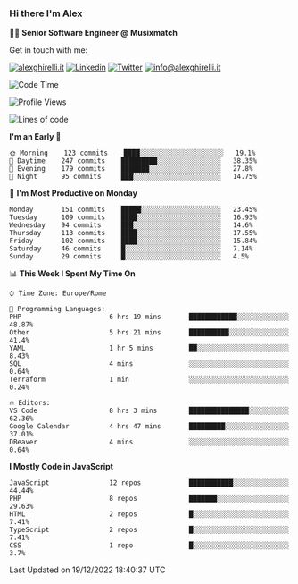 ### Hi there I'm Alex

👨‍💻 __Senior Software Engineer @ Musixmatch__

Get in touch with me:

[![alexghirelli.it](https://img.shields.io/static/v1?label=alexghirelli.it&message=%20&color=red&logo=&style=flat-square&logoColor=white)](https://www.alexghirelli.it/)
[![Linkedin](https://img.shields.io/static/v1?label=Linkedin&message=%20&color=blue&logo=Linkedin&style=flat-square&logoColor=white)](https://linkedin.com/in/alexghirelli)
[![Twitter](https://img.shields.io/static/v1?label=Twitter&message=%20&color=blue&logo=Twitter&style=flat-square&logoColor=white)](https://twitter.com/alexGhirelli)
[![info@alexghirelli.it](https://img.shields.io/static/v1?label=info@alexghirelli.it&message=%20&color=red&logo=gmail&style=flat-square&logoColor=white)](mailto:info@alexghirelli.it)

<!--START_SECTION:waka-->
![Code Time](http://img.shields.io/badge/Code%20Time-7%2C203%20hrs%2022%20mins-blue)

![Profile Views](http://img.shields.io/badge/Profile%20Views-0-blue)

![Lines of code](https://img.shields.io/badge/From%20Hello%20World%20I%27ve%20Written-813%20Thousand%20lines%20of%20code-blue)

**I'm an Early 🐤** 

```text
🌞 Morning    123 commits    ████░░░░░░░░░░░░░░░░░░░░░   19.1% 
🌆 Daytime    247 commits    █████████░░░░░░░░░░░░░░░░   38.35% 
🌃 Evening    179 commits    ███████░░░░░░░░░░░░░░░░░░   27.8% 
🌙 Night      95 commits     ███░░░░░░░░░░░░░░░░░░░░░░   14.75%

```
📅 **I'm Most Productive on Monday** 

```text
Monday       151 commits    █████░░░░░░░░░░░░░░░░░░░░   23.45% 
Tuesday      109 commits    ████░░░░░░░░░░░░░░░░░░░░░   16.93% 
Wednesday    94 commits     ███░░░░░░░░░░░░░░░░░░░░░░   14.6% 
Thursday     113 commits    ████░░░░░░░░░░░░░░░░░░░░░   17.55% 
Friday       102 commits    ████░░░░░░░░░░░░░░░░░░░░░   15.84% 
Saturday     46 commits     █░░░░░░░░░░░░░░░░░░░░░░░░   7.14% 
Sunday       29 commits     █░░░░░░░░░░░░░░░░░░░░░░░░   4.5%

```


📊 **This Week I Spent My Time On** 

```text
⌚︎ Time Zone: Europe/Rome

💬 Programming Languages: 
PHP                      6 hrs 19 mins       ████████████░░░░░░░░░░░░░   48.87% 
Other                    5 hrs 21 mins       ██████████░░░░░░░░░░░░░░░   41.4% 
YAML                     1 hr 5 mins         ██░░░░░░░░░░░░░░░░░░░░░░░   8.43% 
SQL                      4 mins              ░░░░░░░░░░░░░░░░░░░░░░░░░   0.64% 
Terraform                1 min               ░░░░░░░░░░░░░░░░░░░░░░░░░   0.24%

🔥 Editors: 
VS Code                  8 hrs 3 mins        ███████████████░░░░░░░░░░   62.36% 
Google Calendar          4 hrs 47 mins       █████████░░░░░░░░░░░░░░░░   37.01% 
DBeaver                  4 mins              ░░░░░░░░░░░░░░░░░░░░░░░░░   0.64%

```

**I Mostly Code in JavaScript** 

```text
JavaScript               12 repos            ███████████░░░░░░░░░░░░░░   44.44% 
PHP                      8 repos             ███████░░░░░░░░░░░░░░░░░░   29.63% 
HTML                     2 repos             █░░░░░░░░░░░░░░░░░░░░░░░░   7.41% 
TypeScript               2 repos             █░░░░░░░░░░░░░░░░░░░░░░░░   7.41% 
CSS                      1 repo              █░░░░░░░░░░░░░░░░░░░░░░░░   3.7%

```



 Last Updated on 19/12/2022 18:40:37 UTC
<!--END_SECTION:waka-->
